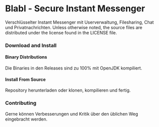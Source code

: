# Blabl - Secure Instant Messenger

Verschlüsselter Instant Messenger mit Userverwaltung, Filesharing, Chat und Privatnachrichten. Unless otherwise noted, the source files are distributed under the license found in the LICENSE file.

### Download and Install

#### Binary Distributions

Die Binaries in den Releases sind zu 100% mit OpenJDK kompiliert.

#### Install From Source

Repository herunterladen oder klonen, kompilieren und fertig.

### Contributing

Gerne können Verbesserungen und Kritik über den üblichen Weg eingebracht werden.
